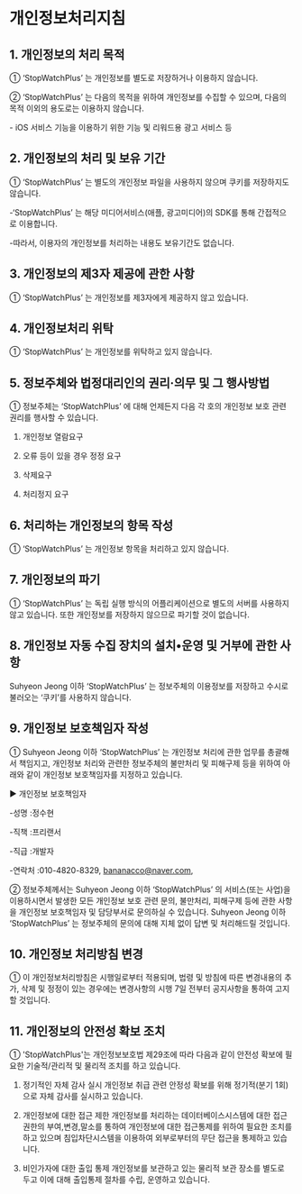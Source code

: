 # 개인정보처리지침



## **1. 개인정보의 처리 목적** 

①  ‘StopWatchPlus’ 는 개인정보를 별도로 저장하거나 이용하지 않습니다.

②   ‘StopWatchPlus’ 는 다음의 목적을 위하여 개인정보를 수집할 수 있으며, 다음의 목적 이외의 용도로는 이용하지 않습니다.

\- iOS 서비스 기능을 이용하기 위한 기능 및 리워드용 광고 서비스 등



## 2. 개인정보의 처리 및 보유 기간

①  ‘StopWatchPlus’ 는 별도의 개인정보 파일을 사용하지 않으며 쿠키를 저장하지도 않습니다.

-‘StopWatchPlus’ 는 해당 미디어서비스(애플, 광고미디어)의 SDK를 통해 간접적으로 이용합니다.

-따라서, 이용자의 개인정보를 처리하는 내용도 보유기간도 없습니다.



## 3. 개인정보의 제3자 제공에 관한 사항

①  ‘StopWatchPlus’ 는 개인정보를 제3자에게 제공하지 않고 있습니다.



## 4. 개인정보처리 위탁

①  ‘StopWatchPlus’ 는 개인정보를 위탁하고 있지 않습니다.



## 5. 정보주체와 법정대리인의 권리·의무 및 그 행사방법

① 정보주체는  ‘StopWatchPlus’ 에 대해 언제든지 다음 각 호의 개인정보 보호 관련 권리를 행사할 수 있습니다.

1) 개인정보 열람요구

2) 오류 등이 있을 경우 정정 요구

3) 삭제요구

4) 처리정지 요구



## 6. 처리하는 개인정보의 항목 작성

① ‘StopWatchPlus’ 는 개인정보 항목을 처리하고 있지 않습니다.



## 7. 개인정보의 파기

①  ‘StopWatchPlus’ 는 독립 실행 방식의 어플리케이션으로 별도의 서버를 사용하지 않고 있습니다. 또한 개인정보를 저장하지 않으므로 파기할 것이 없습니다.



## 8. 개인정보 자동 수집 장치의 설치•운영 및 거부에 관한 사항

Suhyeon Jeong  이하  ‘StopWatchPlus’ 는 정보주체의 이용정보를 저장하고 수시로 불러오는 ‘쿠키’를 사용하지 않습니다.



## 9. 개인정보 보호책임자 작성

① Suhyeon Jeong  이하  ‘StopWatchPlus’ 는 개인정보 처리에 관한 업무를 총괄해서 책임지고, 개인정보 처리와 관련한 정보주체의 불만처리 및 피해구제 등을 위하여 아래와 같이 개인정보 보호책임자를 지정하고 있습니다.

▶ 개인정보 보호책임자

-성명 :정수현

-직책 :프리랜서

-직급 :개발자

-연락처 :010-4820-8329, bananacco@naver.com,

② 정보주체께서는  Suhyeon Jeong  이하  ‘StopWatchPlus’ 의 서비스(또는 사업)을 이용하시면서 발생한 모든 개인정보 보호 관련 문의, 불만처리, 피해구제 등에 관한 사항을 개인정보 보호책임자 및 담당부서로 문의하실 수 있습니다.  Suhyeon Jeong  이하  ‘StopWatchPlus’ 는 정보주체의 문의에 대해 지체 없이 답변 및 처리해드릴 것입니다.



## 10. 개인정보 처리방침 변경

① 이 개인정보처리방침은 시행일로부터 적용되며, 법령 및 방침에 따른 변경내용의 추가, 삭제 및 정정이 있는 경우에는 변경사항의 시행 7일 전부터 공지사항을 통하여 고지할 것입니다.



## 11. 개인정보의 안전성 확보 조치 

① 'StopWatchPlus'는 개인정보보호법 제29조에 따라 다음과 같이 안전성 확보에 필요한 기술적/관리적 및 물리적 조치를 하고 있습니다.

1) 정기적인 자체 감사 실시
개인정보 취급 관련 안정성 확보를 위해 정기적(분기 1회)으로 자체 감사를 실시하고 있습니다.

2) 개인정보에 대한 접근 제한
개인정보를 처리하는 데이터베이스시스템에 대한 접근권한의 부여,변경,말소를 통하여 개인정보에 대한 접근통제를 위하여 필요한 조치를 하고 있으며 침입차단시스템을 이용하여 외부로부터의 무단 접근을 통제하고 있습니다.

3) 비인가자에 대한 출입 통제
개인정보를 보관하고 있는 물리적 보관 장소를 별도로 두고 이에 대해 출입통제 절차를 수립, 운영하고 있습니다.